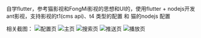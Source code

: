 自学flutter，参考猫影视和FongMi影视的思想和UI的，使用flutter + nodejs开发ant影视，支持影视的t1(cms api)、t4 类型的配置 和 猫的nodejs 配置

相关截图：
![配置页](./img/config.png)
![主页](./img/main.png)
![搜索页](./img/search.png)
![推送页](./img/push.png)
![播放页](./img/play.png)
